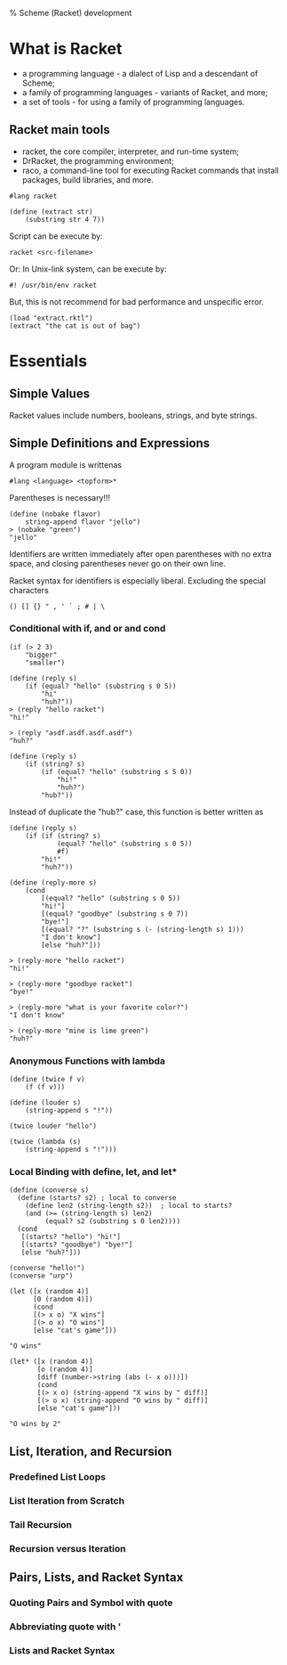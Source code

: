 % Scheme (Racket) development

<link id="linkstyle" rel='stylesheet' href='css/markdown.css'/>

# What is Racket #

* a programming language - a dialect of Lisp and a descendant of Scheme;
* a family of programming languages - variants of Racket, and more;
* a set of tools - for using a family of programming languages.

## Racket main tools ##
* racket, the core compiler, interpreter, and run-time system;
* DrRacket, the programming environment; 
* raco, a command-line tool for executing Racket commands that install packages, build libraries, and more.

``` racket
#lang racket

(define (extract str)
    (substring str 4 7))
```

Script can be execute by:
``` shell
racket <src-filename>
```

Or: In Unix-link system, can be execute by:
``` racket
#! /usr/bin/env racket
```

But, this is not recommend for bad performance and unspecific error.
``` racket
(load "extract.rktl")
(extract "the cat is out of bag")
```

# Essentials #

## Simple Values ##

Racket values include numbers, booleans, strings, and byte strings.

## Simple Definitions and Expressions ##

A program module is writtenas

``` racket
#lang <language> <topform>*
```

Parentheses is necessary!!!
``` racket
(define (nobake flavor)
    string-append flavor "jello")
> (nobake "green")
"jello"
```

Identifiers are written immediately after open parentheses with no extra space, 
and closing parentheses never go on their own line.

Racket syntax for identifiers is especially liberal. Excluding the special characters

``` racket
() [] {} " , ' ` ; # | \

```

### Conditional with if, and or and cond ###

``` racket
(if (> 2 3)
    "bigger"
    "smaller")
```

``` racket
(define (reply s)
    (if (equal? "hello" (substring s 0 5))
        "hi"
        "huh?"))
> (reply "hello racket")
"hi!"

> (reply "asdf.asdf.asdf.asdf")
"huh?"
```

``` racket
(define (reply s)
    (if (string? s)
        (if (equal? "hello" (substring s 5 0))
            "hi!"
            "huh?")
        "hub?"))
```

Instead of duplicate the "hub?" case, this function is better written as

``` racket
(define (reply s)
    (if (if (string? s)
            (equal? "hello" (substring s 0 5))
            #f)
        "hi!"
        "huh?"))
```

``` racket
(define (reply-more s)
    (cond
        [(equal? "hello" (substring s 0 5))
        "hi!"]
        [(equal? "goodbye" (substring s 0 7))
        "bye!"]
        [(equal? "?" (substring s (- (string-length s) 1)))
        "I don't know"]
        [else "huh?"]))

> (reply-more "hello racket")
"hi!"

> (reply-more "goodbye racket")
"bye!"

> (reply-more "what is your favorite color?")
"I don't know"

> (reply-more "mine is lime green")
"huh?"

```

### Anonymous Functions with lambda ###

``` racket
(define (twice f v)
    (f (f v)))

(define (louder s)
    (string-append s "!"))

(twice louder "hello")

(twice (lambda (s)
    (string-append s "!")))
```

### Local Binding with define, let, and let* ###

``` racket
(define (converse s)
  (define (starts? s2) ; local to converse
    (define len2 (string-length s2))  ; local to starts?
    (and (>= (string-length s) len2)
         (equal? s2 (substring s 0 len2))))
  (cond
   [(starts? "hello") "hi!"]
   [(starts? "goodbye") "bye!"]
   [else "huh?"]))

(converse "hello!")
(converse "urp")
```

``` racket
(let ([x (random 4)]
      [0 (random 4)])
      (cond
      [(> x o) "X wins"]
      [(> o x) "O wins"]
      [else "cat's game"]))

"O wins"
```

``` racket
(let* ([x (random 4)]
       [o (random 4)]
       [diff (number->string (abs (- x o)))])
       (cond
       [(> x o) (string-append "X wins by " diff)]
       [(> o x) (string-append "O wins by " diff)]
       [else "cat's game"]))

"O wins by 2"
```

## List, Iteration, and Recursion ##

### Predefined List Loops ###

### List Iteration from Scratch ###

### Tail Recursion ###

### Recursion versus Iteration ###

## Pairs, Lists, and Racket Syntax ##

### Quoting Pairs and Symbol with quote ###

### Abbreviating quote with ' ###

### Lists and Racket Syntax ###



